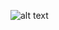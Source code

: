 ![alt text](https://github.com/AliAnilKocak/verilog_mux3x8_example_logical/blob/master/DalgaFormlari.jpg)
